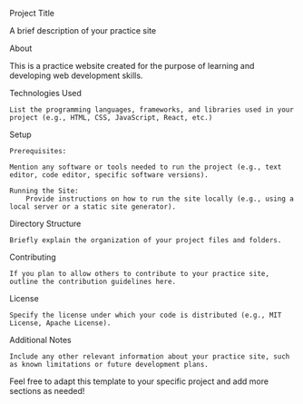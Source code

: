 Project Title

A brief description of your practice site

About

This is a practice website created for the purpose of learning and developing web development skills.

Technologies Used

    List the programming languages, frameworks, and libraries used in your project (e.g., HTML, CSS, JavaScript, React, etc.)

Setup

    Prerequisites:

    Mention any software or tools needed to run the project (e.g., text editor, code editor, specific software versions).

    Running the Site:
        Provide instructions on how to run the site locally (e.g., using a local server or a static site generator).

Directory Structure

    Briefly explain the organization of your project files and folders.

Contributing

    If you plan to allow others to contribute to your practice site, outline the contribution guidelines here.

License

    Specify the license under which your code is distributed (e.g., MIT License, Apache License).

Additional Notes

    Include any other relevant information about your practice site, such as known limitations or future development plans.

Feel free to adapt this template to your specific project and add more sections as needed!
